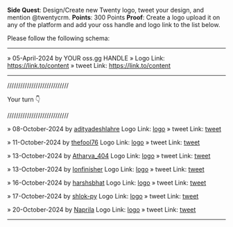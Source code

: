**Side Quest**: Design/Create new Twenty logo, tweet your design, and mention @twentycrm.
**Points**: 300 Points
**Proof**: Create a logo upload it on any of the platform and add your oss handle and logo link to the list below.

Please follow the following schema:

---

» 05-April-2024 by YOUR oss.gg HANDLE » Logo Link: https://link.to/content » tweet Link: https://link.to/content

---

////////////////////////////

Your turn 👇

////////////////////////////

» 08-October-2024 by [adityadeshlahre](https://oss.gg/adityadeshlahre) Logo Link: [logo](https://drive.google.com/drive/folders/13k22xMnX2fhnWK94vas_hO1t-ImqXcHZ?usp=drive_link) » tweet Link: [tweet](https://x.com/adityadeshlahre/status/1843354963176718374)

» 11-October-2024 by [thefool76](https://oss.gg/thefool76) Logo Link: [logo](https://drive.google.com/file/d/1DxSwNY_i90kGgWzPQj5SxScBz_6r02l4/view?usp=sharing) » tweet Link: [tweet](https://x.com/thefool1135/status/1844693487067034008)

» 13-October-2024 by [Atharva_404](https://oss.gg/Atharva-3000) Logo Link: [logo](https://drive.google.com/drive/folders/1XB7ELR7kPA4x7Fx5RQr8wo5etdZAZgcs?usp=drive_link) » tweet Link: [tweet](https://x.com/0x_atharva/status/1845421218914095453)

» 13-October-2024 by [Ionfinisher](https://oss.gg/Ionfinisher) Logo Link: [logo](https://drive.google.com/file/d/1l9vE8CIjW9KfdioI5WKzxrdmvO8LR4j7/view?usp=drive_link) » tweet Link: [tweet](https://x.com/ion_finisher/status/1845466470429442163)

» 16-October-2024 by [harshsbhat](https://oss.gg/harshsbhat) Logo Link: [logo](https://drive.google.com/file/d/1jmqwNvlSyWSY1-pCG63TAtDvCoVa8xg-/view?usp=sharing) » tweet Link: [tweet](https://x.com/HarshBhatX/status/1846234658712772977)

» 17-October-2024 by [shlok-py](https://oss.gg/shlok-py) Logo Link: [logo](https://drive.google.com/file/d/1BakHRLJul6DcNbLyeOXgJO9Ap4DpUxO9/view?usp=sharing) » tweet Link: [tweet](https://x.com/koirala_shlok/status/1846910669658247201)

» 20-October-2024 by [Naprila](https://oss.gg/Naprila) Logo Link: [logo](https://drive.google.com/file/d/105fWXNtOkOPkU31AV0FDZKOdrJ8XLwBb/view?usp=drivesdk) » tweet Link: [tweet](https://x.com/mkprasad_821/status/1847978789713695133)

---
